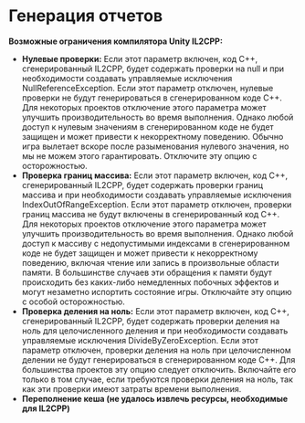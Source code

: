 # Генерация отчетов
<b>Возможные ограничения компилятора Unity IL2CPP:</b>

- <b>Нулевые проверки:</b> Если этот параметр включен, код C++, сгенерированный IL2CPP, будет содержать проверки на null и при необходимости создавать управляемые исключения NullReferenceException. Если этот параметр отключен, нулевые проверки не будут генерироваться в сгенерированном коде C++. Для некоторых проектов отключение этого параметра может улучшить производительность во время выполнения. Однако любой доступ к нулевым значениям в сгенерированном коде не будет защищен и может привести к некорректному поведению. Обычно игра вылетает вскоре после разыменования нулевого значения, но мы не можем этого гарантировать. Отключите эту опцию с осторожностью.
- <b>Проверка границ массива:</b> Если этот параметр включен, код C++, сгенерированный IL2CPP, будет содержать проверки границ массива и при необходимости создавать управляемые исключения IndexOutOfRangeException. Если этот параметр отключен, проверки границ массива не будут включены в сгенерированный код C++. Для некоторых проектов отключение этого параметра может улучшить производительность во время выполнения. Однако любой доступ к массиву с недопустимыми индексами в сгенерированном коде не будет защищен и может привести к некорректному поведению, включая чтение или запись в произвольные области памяти. В большинстве случаев эти обращения к памяти будут происходить без каких-либо немедленных побочных эффектов и могут незаметно испортить состояние игры. Отключайте эту опцию с особой осторожностью.
- <b>Проверка деления на ноль:</b> Если этот параметр включен, код C++, сгенерированный IL2CPP, будет содержать проверки деления на ноль для целочисленного деления и при необходимости создавать управляемые исключения DivideByZeroException. Если этот параметр отключен, проверки деления на ноль при целочисленном делении не будут генерироваться в сгенерированном коде C++. Для большинства проектов эту опцию следует отключить. Включайте его только в том случае, если требуются проверки деления на ноль, так как эти проверки имеют затраты времени выполнения.
- <b>Переполнение кеша (не удалось извлечь ресурсы, необходимые для IL2CPP)</b> 
